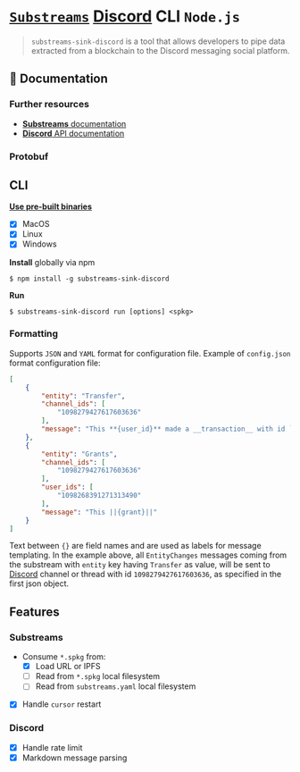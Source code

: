 # [`Substreams`](https://substreams.streamingfast.io/) [Discord](https://discord.com/) CLI `Node.js`

<!-- [<img alt="github" src="" height="20">](https://github.com/pinax-network/substreams-sink-discord) -->
<!-- [<img alt="npm" src="" height="20">](https://www.npmjs.com/package/substreams-sink-discord) -->
<!-- [<img alt="GitHub Workflow Status" src="" height="20">](https://github.com/pinax-network/substreams-sink-discord/actions?query=branch%3Amain) -->

> `substreams-sink-discord` is a tool that allows developers to pipe data extracted from a blockchain to the Discord messaging social platform.

## 📖 Documentation

<!-- ### https://www.npmjs.com/package/substreams-sink-discord -->

### Further resources

- [**Substreams** documentation](https://substreams.streamingfast.io)
- [**Discord** API documentation](https://discord.com/developers/docs/intro)

### Protobuf

## CLI
[**Use pre-built binaries**](https://github.com/pinax-network/substreams-sink-discord/releases)
- [x] MacOS
- [x] Linux
- [x] Windows

**Install** globally via npm
```
$ npm install -g substreams-sink-discord
```

**Run**
```
$ substreams-sink-discord run [options] <spkg>
```

### Formatting
Supports `JSON` and `YAML` format for configuration file. Example of `config.json` format configuration file:

```json
[
    {
        "entity": "Transfer",
        "channel_ids": [
            "1098279427617603636"
        ],
        "message": "This **{user_id}** made a __transaction__ with id `{trx_id}`"
    },
    {
        "entity": "Grants",
        "channel_ids": [
            "1098279427617603636"
        ],
        "user_ids": [
            "1098268391271313490"
        ],
        "message": "This ||{grant}||"
    }
]
```

Text between `{}` are field names and are used as labels for message templating. In the example above, all `EntityChanges` messages coming from the substream with `entity` key having `Transfer` as value, will be sent to [Discord](https://discord.com/) channel or thread with id `1098279427617603636`, as specified in the first json object.

## Features

### Substreams

- Consume `*.spkg` from:
  - [x] Load URL or IPFS
  - [ ] Read from `*.spkg` local filesystem
  - [ ] Read from `substreams.yaml` local filesystem
- [x] Handle `cursor` restart

### Discord
- [x] Handle rate limit
- [x] Markdown message parsing